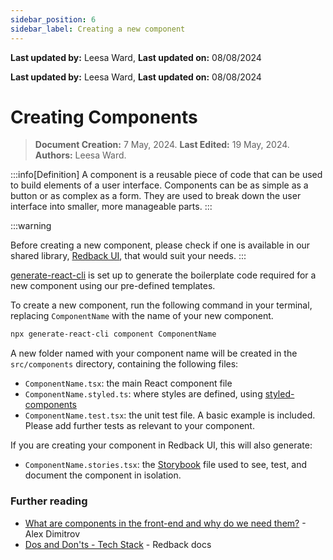 ```yaml
---
sidebar_position: 6
sidebar_label: Creating a new component
---
```


**Last updated by:** Leesa Ward, **Last updated on:** 08/08/2024


**Last updated by:** Leesa Ward, **Last updated on:** 08/08/2024


# Creating Components

> **Document Creation:** 7 May, 2024. **Last Edited:** 19 May, 2024. **Authors:** Leesa Ward.

:::info[Definition]
A component is a reusable piece of code that can be used to build elements of a user interface. Components can be as simple as a button or as complex as a form. They are used to break down the user interface into smaller, more manageable parts.
:::

:::warning

Before creating a new component, please check if one is available in our shared library, [Redback UI](https://redback-operations.github.io/redback-ui/?path=/docs/about--docs), that would suit your needs.
:::



[generate-react-cli](https://www.npmjs.com/package/generate-react-cli) is set up to generate the boilerplate code required for a new component using our pre-defined templates.

To create a new component, run the following command in your terminal, replacing `ComponentName` with the name of your new component.

```bash
npx generate-react-cli component ComponentName
```

A new folder named with your component name will be created in the `src/components` directory, containing the following files:
- `ComponentName.tsx`: the main React component file
- `ComponentName.styled.ts`: where styles are defined, using [styled-components](https://styled-components.com/)
- `ComponentName.test.tsx`: the unit test file. A basic example is included. Please add further tests as relevant to your component.

If you are creating your component in Redback UI, this will also generate:
- `ComponentName.stories.tsx`: the [Storybook](https://storybook.js.org/) file used to see, test, and document the component in isolation.

### Further reading
- [What are components in the front-end and why do we need them?](https://dev.to/xavortm/what-are-components-in-the-front-end-and-why-do-we-need-them-2o2p) - Alex Dimitrov 
- [Dos and Don'ts - Tech Stack](http://localhost:3000/redback-documentation/docs/web-mobile-app-dev/frontend/dos-donts#tech-stack) - Redback docs
